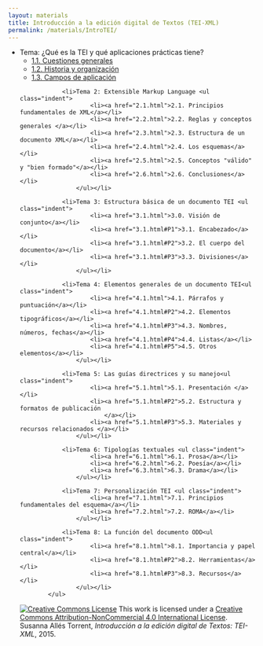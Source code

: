 ```yaml
---
layout: materials
title: Introducción a la edición digital de Textos (TEI-XML)
permalink: /materials/IntroTEI/
---
```


<ul>
                <li>Tema: ¿Qué es la TEI y qué aplicaciones prácticas tiene? <ul class="indent">
                        <li><a href="1.1.html">1.1. Cuestiones generales</a></li>
                        <li><a href="1.2.html">1.2. Historia y organización</a></li>
                        <li><a href="1.3.html">1.3. Campos de aplicación</a></li>
                    </ul>
                </li>

                <li>Tema 2: Extensible Markup Language <ul class="indent">
                        <li><a href="2.1.html">2.1. Principios fundamentales de XML</a></li>
                        <li><a href="2.2.html">2.2. Reglas y conceptos generales </a></li>
                        <li><a href="2.3.html">2.3. Estructura de un documento XML</a></li>
                        <li><a href="2.4.html">2.4. Los esquemas</a></li>
                        <li><a href="2.5.html">2.5. Conceptos "válido" y "bien formado"</a></li>
                        <li><a href="2.6.html">2.6. Conclusiones</a></li>
                    </ul></li>

                <li>Tema 3: Estructura básica de un documento TEI <ul class="indent">
                        <li><a href="3.1.html">3.0. Visión de conjunto</a></li>
                        <li><a href="3.1.html#P1">3.1. Encabezado</a></li>
                        <li><a href="3.1.html#P2">3.2. El cuerpo del documento</a></li>
                        <li><a href="3.1.html#P3">3.3. Divisiones</a></li>
                    </ul></li>

                <li>Tema 4: Elementos generales de un documento TEI<ul class="indent">
                        <li><a href="4.1.html">4.1. Párrafos y puntuación</a></li>
                        <li><a href="4.1.html#P2">4.2. Elementos tipográficos</a></li>
                        <li><a href="4.1.html#P3">4.3. Nombres, números, fechas</a></li>
                        <li><a href="4.1.html#P4">4.4. Listas</a></li>
                        <li><a href="4.1.html#P5">4.5. Otros elementos</a></li>
                    </ul></li>

                <li>Tema 5: Las guías directrices y su manejo<ul class="indent">
                        <li><a href="5.1.html">5.1. Presentación </a></li>
                        <li><a href="5.1.html#P2">5.2. Estructura y formatos de publicación
                            </a></li>
                        <li><a href="5.1.html#P3">5.3. Materiales y recursos relacionados </a></li>
                    </ul></li>

                <li>Tema 6: Tipologías textuales <ul class="indent">
                        <li><a href="6.1.html">6.1. Prosa</a></li>
                        <li><a href="6.2.html">6.2. Poesía</a></li>
                        <li><a href="6.3.html">6.3. Drama</a></li>
                    </ul></li>

                <li>Tema 7: Personalización TEI <ul class="indent">
                        <li><a href="7.1.html">7.1. Principios fundamentales del esquema</a></li>
                        <li><a href="7.2.html">7.2. ROMA</a></li>
                    </ul></li>

                <li>Tema 8: La función del documento ODD<ul class="indent">
                        <li><a href="8.1.html">8.1. Importancia y papel central</a></li>
                        <li><a href="8.1.html#P2">8.2. Herramientas</a></li>
                        <li><a href="8.1.html#P3">8.3. Recursos</a></li>
                    </ul></li>
            </ul>
            
<p><a rel="license" href="http://creativecommons.org/licenses/by-nc/4.0/"><img id="cc"
                            alt="Creative Commons License" style="border-width:0"
                            src="https://i.creativecommons.org/l/by-nc/4.0/88x31.png"
                     /></a> This work is licensed under a <a rel="license"
                        href="http://creativecommons.org/licenses/by-nc/4.0/">Creative Commons
                        Attribution-NonCommercial 4.0 International License</a>. Susanna Allés
                    Torrent, <i>Introducción a la edición digital de Textos: TEI-XML</i>, 2015.</p>